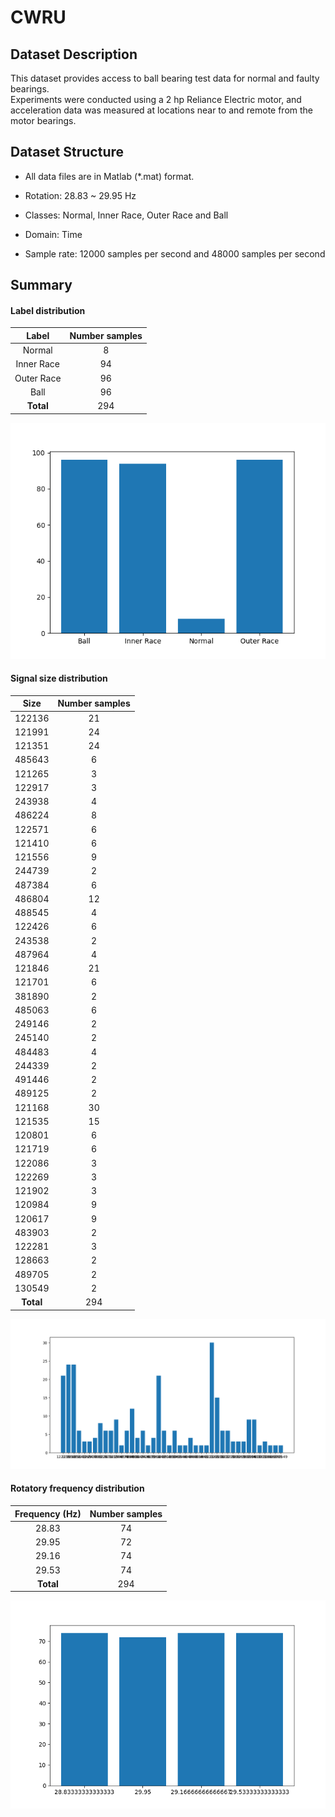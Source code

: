 # CWRU

## Dataset Description
This dataset provides access to ball bearing test data for normal and faulty bearings.  
Experiments were conducted using a 2 hp Reliance Electric motor, and acceleration data was measured at locations near to and remote from the motor bearings.

## Dataset Structure

- All data files are in Matlab (*.mat) format.

- Rotation: 28.83 ~ 29.95 Hz

- Classes: Normal, Inner Race, Outer Race and Ball

- Domain: Time

- Sample rate: 12000 samples per second and 48000 samples per second

## Summary

#### Label distribution
|   Label    | Number samples |
|:----------:|:--------------:|
|   Normal   |       8        |
| Inner Race |       94       |
| Outer Race |       96       |
|    Ball    |       96       |
| **Total**  |      294       |

![image](./images/label_distribution_cwru.png)


#### Signal size distribution
|   Size    | Number samples |
|:---------:|:--------------:|
|  122136   |       21       |
|  121991   |       24       |
|  121351   |       24       |
|  485643   |       6        |
|  121265   |       3        |
|  122917   |       3        |
|  243938   |       4        |
|  486224   |       8        |
|  122571   |       6        |
|  121410   |       6        |
|  121556   |       9        |
|  244739   |       2        |
|  487384   |       6        |
|  486804   |       12       |
|  488545   |       4        |
|  122426   |       6        |
|  243538   |       2        |
|  487964   |       4        |
|  121846   |       21       |
|  121701   |       6        |
|  381890   |       2        |
|  485063   |       6        |
|  249146   |       2        |
|  245140   |       2        |
|  484483   |       4        |
|  244339   |       2        |
|  491446   |       2        |
|  489125   |       2        |
|  121168   |       30       |
|  121535   |       15       |
|  120801   |       6        |
|  121719   |       6        |
|  122086   |       3        |
|  122269   |       3        |
|  121902   |       3        |
|  120984   |       9        |
|  120617   |       9        |
|  483903   |       2        |
|  122281   |       3        |
|  128663   |       2        |
|  489705   |       2        |
|  130549   |       2        |
| **Total** |      294       |

![image](./images/signalSize_distribution_cwru.png)


#### Rotatory frequency distribution
| Frequency (Hz) | Number samples |
|:--------------:|:--------------:|
|     28.83      |       74       |
|     29.95      |       72       |
|     29.16      |       74       |
|     29.53      |       74       |
|   **Total**    |      294       |

![image](./images/frequency_distribution.png)
